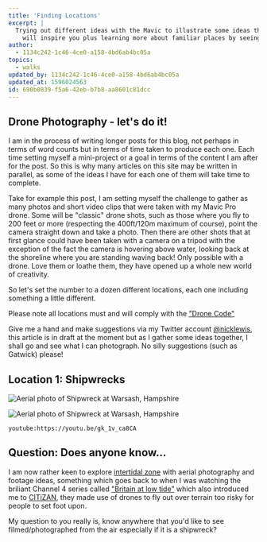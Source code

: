 ```yaml
---
title: 'Finding Locations'
excerpt: |
  Trying out different ideas with the Mavic to illustrate some ideas that I hope
    will inspire you plus learning more about familiar places by seeing them in a different way
author:
  - 1134c242-1c46-4ce0-a158-4bd6ab4bc05a
topics:
  - walks
updated_by: 1134c242-1c46-4ce0-a158-4bd6ab4bc05a
updated_at: 1596024563
id: 690b0839-f5a6-42eb-b7b8-aa8601c81dcc
---
```

## Drone Photography - let's do it!

I am in the process of writing longer posts for this blog, not perhaps in terms of word counts but in terms of time taken to produce each one. Each time setting myself a mini-project or a goal in terms of the content I am after for the post. So this is why many articles on this site may be written in parallel, as some of the ideas I have for each one of them will take time to complete.

Take for example this post, I am setting myself the challenge to gather as many photos and short video clips that were taken with my Mavic Pro drone. Some will be "classic" drone shots, such as those where you fly to 200 feet or more (respecting the 400ft/120m maximum of course), point the camera straight down and take a photo. Then there are other shots that at first glance could have been taken with a camera on a tripod with the exception of the fact the camera is hovering above water, looking back at the shoreline where you are standing waving back! Only possible with a drone. Love them or loathe them, they have opened up a whole new world of creativity.

So let's set the number to a dozen different locations, each one including something a little different. 

Please note all locations must and will comply with the ["Drone Code"](https://dronesafe.uk/drone-code/)

Give me a hand and make suggestions via my Twitter account [@nicklewis](https://twitter.com/nicklewis), this article is in draft at the moment but as I gather some ideas together, I shall go and see what I can photograph. No silly suggestions (such as Gatwick) please!

## Location 1: Shipwrecks

![Aerial photo of Shipwreck at Warsash, Hampshire](/assets/content/dji_0002.jpeg "Aerial photo of Shipwreck at Warsash, Hampshire (original photo)")

![Aerial photo of Shipwreck at Warsash, Hampshire](/assets/content/dji_0002-2.jpeg "Aerial photo of Shipwreck at Warsash, Hampshire (cropped photo)")

`youtube:https://youtu.be/gk_1v_ca8CA`

## Question: Does anyone know...
I am now rather keen to explore [intertidal zone](https://en.wikipedia.org/wiki/Intertidal_zone) with aerial photography and footage ideas, something which goes back to when I was watching the briliant Channel 4 series called ["Britain at low tide"](https://www.channel4.com/programmes/britain-at-low-tide) which also introduced me to [CITiZAN](https://www.citizan.org.uk/), they made use of drones to fly out over terrain too risky for people to set foot upon.

My question to you really is, know anywhere that you'd like to see filmed/photographed from the air especially if it is a shipwreck?